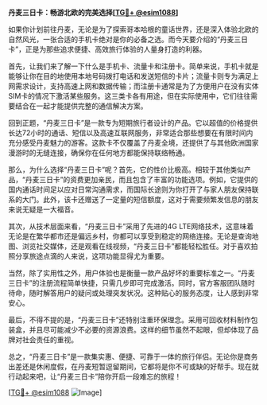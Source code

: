**丹麦三日卡：畅游北欧的完美选择[[TG💪+ @esim1088](https://t.me/s/esim1088)]**

如果你计划前往丹麦，无论是为了探索哥本哈根的童话世界，还是深入体验北欧的自然风光，一张合适的手机卡绝对是你的必备之选。而今天要介绍的“丹麦三日卡”，正是为那些追求便捷、高效旅行体验的人量身打造的利器。

首先，让我们来了解一下什么是手机卡、流量卡和注册卡。简单来说，手机卡就是能够让你在目的地使用本地号码拨打电话和发送短信的卡片；流量卡则专为满足上网需求设计，支持高速上网和数据传输；而注册卡通常是为了方便用户在没有实体SIM卡的情况下激活某些服务。这三类卡各有用途，但在实际使用中，它们往往需要结合在一起才能提供完整的通信解决方案。

回到正题，“丹麦三日卡”是一款专为短期旅行者设计的产品。它以超值的价格提供长达72小时的通话、短信以及高速互联网服务，非常适合那些想要在有限时间内充分感受丹麦魅力的游客。这款卡不仅覆盖了丹麦全境，还提供了与其他欧洲国家漫游时的无缝连接，确保你在任何地方都能保持联络畅通。

那么，为什么选择“丹麦三日卡”呢？首先，它的性价比极高。相较于其他类似产品，“丹麦三日卡”的资费更加亲民，而且包含了丰富的功能选项。例如，它提供的国内通话时间足以应对日常沟通需求，而国际长途则为你打开了与家人朋友保持联系的大门。此外，该卡还赠送了一定量的短信额度，这对于需要频繁发信息的朋友来说无疑是一大福音。

其次，从技术层面来看，“丹麦三日卡”采用了先进的4G LTE网络技术，这意味着无论是在繁华都市还是偏远乡村，你都可以享受到稳定的网络连接。无论是查询地图、浏览社交媒体，还是观看在线视频，“丹麦三日卡”都能轻松胜任。对于喜欢拍照分享旅途点滴的人来说，这项功能显得尤为重要。

当然，除了实用性之外，用户体验也是衡量一款产品好坏的重要标准之一。“丹麦三日卡”的注册流程简单快捷，只需几步即可完成激活。同时，官方客服团队随时待命，随时解答用户的疑问或处理突发状况。这种贴心的服务态度，让人感到非常安心。

最后，不得不提的是，“丹麦三日卡”还特别注重环保理念。采用可回收材料制作包装盒，并且尽可能减少不必要的资源浪费。这样的细节虽然不起眼，但却体现了品牌对社会责任的重视。

总之，“丹麦三日卡”是一款集实惠、便捷、可靠于一体的旅行伴侣。无论你是商务出差还是休闲度假，在丹麦短暂逗留期间，它都将是你不可或缺的好帮手。现在就行动起来吧，让“丹麦三日卡”陪你开启一段难忘的旅程！

[[TG💪+ @esim1088](https://t.me/s/esim1088) ![Image](https://i.postimg.cc/4NQfJmqS/Snipaste-2025-05-13-00-14-12.png)]